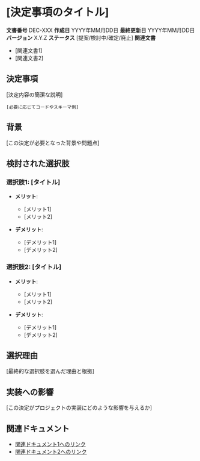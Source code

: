 # [決定事項のタイトル]

**文書番号** DEC-XXX
**作成日** YYYY年MM月DD日
**最終更新日** YYYY年MM月DD日
**バージョン** X.Y.Z
**ステータス** [提案/検討中/確定/廃止]
**関連文書** 
- [関連文書1]
- [関連文書2]

## 決定事項

[決定内容の簡潔な説明]

```
[必要に応じてコードやスキーマ例]
```

## 背景

[この決定が必要となった背景や問題点]

## 検討された選択肢

### 選択肢1: [タイトル]

- **メリット**:
  - [メリット1]
  - [メリット2]

- **デメリット**:
  - [デメリット1]
  - [デメリット2]

### 選択肢2: [タイトル]

- **メリット**:
  - [メリット1]
  - [メリット2]

- **デメリット**:
  - [デメリット1]
  - [デメリット2]

## 選択理由

[最終的な選択肢を選んだ理由と根拠]

## 実装への影響

[この決定がプロジェクトの実装にどのような影響を与えるか]

## 関連ドキュメント

- [関連ドキュメント1へのリンク](URL)
- [関連ドキュメント2へのリンク](URL)
